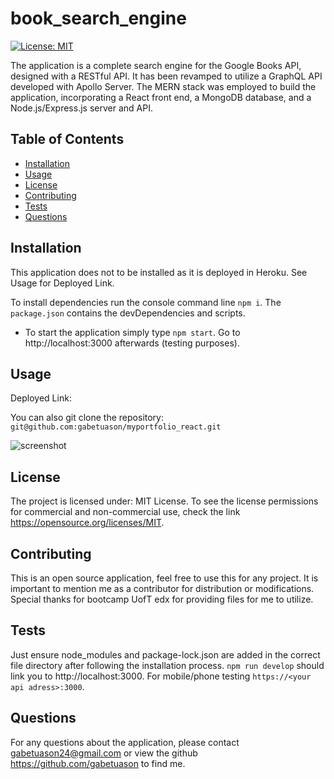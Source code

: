 # book_search_engine

[![License: MIT](https://img.shields.io/badge/License-MIT-yellow.svg)](https://opensource.org/licenses/MIT)

The application is a complete search engine for the Google Books API, designed with a RESTful API. It has been revamped to utilize a GraphQL API developed with Apollo Server. The MERN stack was employed to build the application, incorporating a React front end, a MongoDB database, and a Node.js/Express.js server and API.

## Table of Contents

- [Installation](#installation)
- [Usage](#usage)
- [License](#license)
- [Contributing](#contributing)
- [Tests](#tests)
- [Questions](#questions)

## Installation

This application does not to be installed as it is deployed in Heroku. See Usage for Deployed Link.

To install dependencies run the console command line `npm i`. The `package.json` contains the devDependencies and scripts.

- To start the application simply type `npm start`. Go to http://localhost:3000 afterwards (testing purposes). 


## Usage

Deployed Link: 

You can also git clone the repository: `git@github.com:gabetuason/myportfolio_react.git`

![screenshot]()

## License

The project is licensed under: MIT License. To see the license permissions for commercial and non-commercial use, check the link https://opensource.org/licenses/MIT.

## Contributing

This is an open source application, feel free to use this for any project. It is important to mention me as a contributor for distribution or modifications. Special thanks for bootcamp UofT edx for providing files for me to utilize.
  
## Tests

Just ensure node_modules and package-lock.json are added in the correct file directory after following the installation process. `npm run develop` should link you to http://localhost:3000. For mobile/phone testing `https://<your api adress>:3000`. 

## Questions

For any questions about the application, please contact gabetuason24@gmail.com or view the github https://github.com/gabetuason to find me.